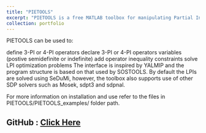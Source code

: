 ```yaml
---
title: "PIETOOLS"
excerpt: "PIETOOLS is a free MATLAB toolbox for manipulating Partial Integral (PI) operators and solving Linear PI Inequalities (LPIs) which are convex optimization problems involving PI variables and PI constraints. <br/><img src='/images/pietools_logo.png'>"
collection: portfolio
---
```


PIETOOLS can be used to:

define 3-PI or 4-PI operators
declare 3-PI or 4-PI operators variables (postive semidefinite or indefinite)
add operator inequality constraints
solve LPI optimization problems
The interface is inspired by YALMIP and the program structure is based on that used by SOSTOOLS. By default the LPIs are solved using SeDuMi, however, the toolbox also supports use of other SDP solvers such as Mosek, sdpt3 and sdpnal.

For more information on installation and use refer to the files in PIETOOLS/PIETOOLS_examples/ folder path.

## GitHub : <a href="https://github.com/CyberneticSCL/PIETOOLS "> Click Here</a> 